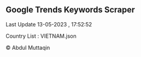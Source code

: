 

## Google Trends Keywords Scraper 
 
Last Update 13-05-2023 , 17:52:52

Country List :
VIETNAM.json



© Abdul Muttaqin 
